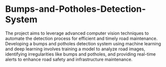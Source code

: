 # Bumps-and-Potholes-Detection-System
The project aims to leverage advanced computer vision techniques to automate the detection process for efficient and timely road maintenance.
Developing a bumps and potholes detection system using machine learning and deep learning involves training a model to analyze road images, identifying irregularities like bumps and potholes, and providing real-time alerts to enhance road safety and infrastructure maintenance.

